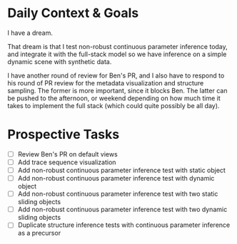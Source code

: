 # Daily Context & Goals

I have a dream.

That dream is that I test non-robust continuous parameter inference today, and
integrate it with the full-stack model so we have inference on a simple dynamic
scene with synthetic data.

I have another round of review for Ben's PR, and I also have to respond to his
round of PR review for the metadata visualization and structure sampling. The
former is more important, since it blocks Ben. The latter can be pushed to the
afternoon, or weekend depending on how much time it takes to implement the full
stack (which could quite possibly be all day).


# Prospective Tasks

* [ ] Review Ben's PR on default views
* [ ] Add trace sequence visualization
* [ ] Add non-robust continuous parameter inference test with static object
* [ ] Add non-robust continuous parameter inference test with dynamic object
* [ ] Add non-robust continuous parameter inference test with two static
      sliding objects
* [ ] Add non-robust continuous parameter inference test with two dynamic
      sliding objects
* [ ] Duplicate structure inference tests with continuous parameter inference
      as a precursor
